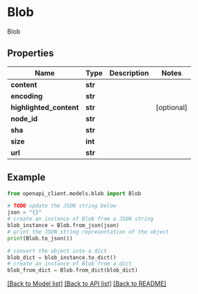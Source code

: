 # Blob

Blob

## Properties

Name | Type | Description | Notes
------------ | ------------- | ------------- | -------------
**content** | **str** |  | 
**encoding** | **str** |  | 
**highlighted_content** | **str** |  | [optional] 
**node_id** | **str** |  | 
**sha** | **str** |  | 
**size** | **int** |  | 
**url** | **str** |  | 

## Example

```python
from openapi_client.models.blob import Blob

# TODO update the JSON string below
json = "{}"
# create an instance of Blob from a JSON string
blob_instance = Blob.from_json(json)
# print the JSON string representation of the object
print(Blob.to_json())

# convert the object into a dict
blob_dict = blob_instance.to_dict()
# create an instance of Blob from a dict
blob_from_dict = Blob.from_dict(blob_dict)
```
[[Back to Model list]](../README.md#documentation-for-models) [[Back to API list]](../README.md#documentation-for-api-endpoints) [[Back to README]](../README.md)


